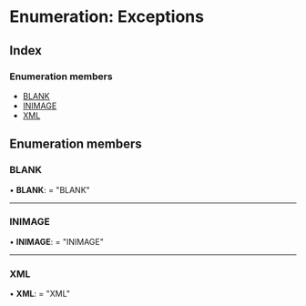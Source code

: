 
# Enumeration: Exceptions

## Index

### Enumeration members

* [BLANK](_wmsparameters_.wmsparameters.exceptions.md#blank)
* [INIMAGE](_wmsparameters_.wmsparameters.exceptions.md#inimage)
* [XML](_wmsparameters_.wmsparameters.exceptions.md#xml)

## Enumeration members

###  BLANK

• **BLANK**: = "BLANK"

___

###  INIMAGE

• **INIMAGE**: = "INIMAGE"

___

###  XML

• **XML**: = "XML"
